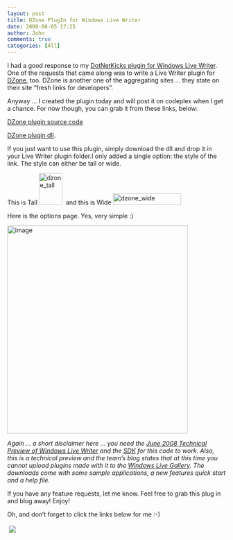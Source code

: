 ```yaml
---
layout: post
title: DZone PlugIn for Windows Live Writer
date: 2008-06-05 17:25
author: John
comments: true
categories: [All]
---
```

<p>I had a good response to my <a href="/all/using-the-dotnetkicks-plugin-for-live-writer/">DotNetKicks plugin for Windows Live Writer</a>. One of the requests that came along was to write a Live Writer plugin for <a href="http://dzone.com">DZone</a>, too. DZone is another one of the aggregating sites … they state on their site “fresh links for developers”. </p>  <p>Anyway … I created the plugin today and will post it on codeplex when I get a chance. For now though, you can grab it from these links, below: </p>  <p><a href="http://images.johnpapa.net/wp-content/uploads/files/downloads/DZonePlugIn - v1.0.0.1 - Source.rar">DZone plugin source code</a> </p>  <p><a href="http://images.johnpapa.net/wp-content/uploads/files/downloads/DZonePlugIn - v1.0.0.1 - DLL.rar">DZone plugin dll</a>. </p>  <p>If you just want to use this plugin, simply download the dll and drop it in your Live Writer plugin folder.I only added a single option: the style of the link. The style can either be tall or wide.</p>  <p></p>  <p></p>  <p></p>  <p></p>  <p></p>  <p></p>  <p></p>  <p></p>  <p></p>  <p>This is Tall <img title="dzone_tall" style="border-top-width: 0px; border-left-width: 0px; border-bottom-width: 0px; border-right-width: 0px" height="73" alt="dzone_tall" src="http://images.johnpapa.net/wp-content/uploads/files/media/image/WindowsLiveWriter/DZonePlugInforWindowsLiveWriter_F1FE/dzone_tall_3.png" width="54" border="0" />&#160; and this is Wide <img title="dzone_wide" style="border-top-width: 0px; border-left-width: 0px; border-bottom-width: 0px; border-right-width: 0px" height="26" alt="dzone_wide" src="http://images.johnpapa.net/wp-content/uploads/files/media/image/WindowsLiveWriter/DZonePlugInforWindowsLiveWriter_F1FE/dzone_wide_3.png" width="157" border="0" /> </p>  <p>Here is the options page. Yes, very simple :)</p>  <p><a href="http://images.johnpapa.net/wp-content/uploads/files/media/image/WindowsLiveWriter/DZonePlugInforWindowsLiveWriter_F1FE/image_2.png"><img title="image" style="border-top-width: 0px; border-left-width: 0px; border-bottom-width: 0px; border-right-width: 0px" height="480" alt="image" src="http://images.johnpapa.net/wp-content/uploads/files/media/image/WindowsLiveWriter/DZonePlugInforWindowsLiveWriter_F1FE/image_thumb.png" width="416" border="0" /></a> </p>  <p><em>Again … a short disclaimer here … you need the </em><a href="http://windowslivewriter.spaces.live.com/blog/cns!D85741BB5E0BE8AA!1508.entry"><em>June 2008 Technical Preview of Windows Live Writer</em></a><em> and the </em><a href="http://writerdevzone.spaces.live.com/blog/cns!FF912D98C958E9D3!170.entry"><em>SDK</em></a><em> for this code to work. Also, this is a technical preview and the team’s blog states that at this time you cannot upload plugins made with it to the </em><a href="http://gallery.live.com/writer/"><em>Windows Live Gallery</em></a><em>. The downloads come with some sample applications, a new features quick start and a help file.</em></p>  <p>If you have any feature requests, let me know. Feel free to grab this plug in and blog away! Enjoy!</p>  <p>Oh, and don’t forget to click the links below for me :-)</p><div class="wlWriterHeaderFooter" style="text-align:left; margin:0px; padding:4px 4px 4px 4px;"><a href="http://www.dotnetkicks.com/kick/?url=/all/dzone-plugin-for-windows-live-writer/"><img src="http://www.dotnetkicks.com/Services/Images/KickItImageGenerator.ashx?url=/all/dzone-plugin-for-windows-live-writer/&amp;bgcolor=0080C0&amp;fgcolor=FFFFFF&amp;border=000000&amp;cbgcolor=D4E1ED&amp;cfgcolor=000000" border="0/"></a></div><div class="wlWriterHeaderFooter" style="text-align:left; margin:0px; padding:4px 4px 4px 4px;"><script type="text/javascript">var dzone_url = '/all/dzone-plugin-for-windows-live-writer/';</script><script type="text/javascript">var dzone_title = 'DZone PlugIn for Windows Live Writer';</script><script type="text/javascript">var dzone_blurb = 'DZone PlugIn for Windows Live Writer';</script><script type="text/javascript">var dzone_style = '1';</script><script language="javascript" src="http://widgets.dzone.com/widgets/zoneit.js"></script> </div>

